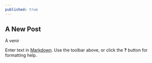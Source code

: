 ```yaml
---
published: true
---
```

## A New Post
À venir

Enter text in [Markdown](http://daringfireball.net/projects/markdown/). Use the toolbar above, or click the **?** button for formatting help.
